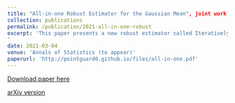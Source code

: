```yaml
---
title: "All-in-one Robust Estimator for the Gaussian Mean", joint work with [A. S. Dalalyan](https://adalalyan.github.io/)
collection: publications
permalink: /publication/2021-all-in-one-robust
excerpt: 'This paper presents a new robust estimator called Iteratively Re-weighted Mean (IRM) which enjoys 5 key properties desired for a robust estimator: computationally tractable, equivariant under similarity transformations, have a breakdown point around $0.28$, minimax optimal (up to logarithmic factor) and asymptotically efficient. IRM is obtained by an iterative reweighting approach assigning weights by solving a convex optimization problem (SDP). Dimension-free non-asymptotic risk bound for the expected error of the proposed estimator is proved. The results are extended for sub-Gaussian distributions, as well as for unknown contamination level or unknown covariance matrix. 
'
date: 2021-03-04
venue: 'Annals of Statistics (to appear)'
paperurl: 'http://pointguard0.github.io/files/all-in-one.pdf'
---
```


[Download paper here](http://pointguard0.github.io/files/all-in-one.pdf)

[arXiv version](https://arxiv.org/abs/2002.01432)
